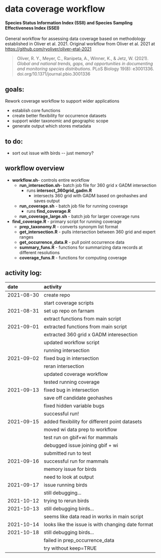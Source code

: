 # data coverage workflow

#### Species Status Information Index (SSII) and Species Sampling Effectiveness Index (SSEI)

General workflow for assessing data coverage based on methodology established in Oliver et al. 2021. 
Original workflow from Oliver et al. 2021 at https://github.com/ryoliver/oliver-etal-2021

> Oliver, R. Y., Meyer, C., Ranipeta, A., Winner, K., & Jetz, W. (2021). _Global and national trends, gaps, and opportunities in documenting and monitoring species distributions_. PLoS Biology 19(8): e3001336. doi.org/10.1371/journal.pbio.3001336


## goals:
Rework coverage workflow to support wider applications
* establish core functions
* create better flexibility for occurrence datasets
* support wider taxonomic and geographic scope
* generate output which stores metadata

## to do:
* sort out issue with birds -- just memory?

## workflow overview
* **workflow.sh**- controls entire workflow
  * **run_intersection.sh**- batch job file for 360 grid x GADM intersection
    * runs **intersect_360grid_gadm.R**
      * intersects 360 grid with GADM based on geohashes and saves output
  * **run_coverage.sh** - batch job file for running coverage
    * runs **find_coverage.R**
  * **run_coverage_large.sh** - batch job for larger coverage runs
* **find_coverage.R** - primary script for running coverage
  * **prep_taxonomy.R** - converts synonym list format
  * **get_intersection.R** - pulls intersection between 360 grid and expert ranges
  * **get_occurrence_data.R** - pull point occurrence data
  * **summary_funs.R** - functions for summarizing data records at different resolutions
  * **coverage_funs.R** - functions for computing coverage
  

## activity log:
|date|activity|
|:-|:------------|
|2021-08-30|create repo|
||start coverage scripts|
|2021-08-31|set up repo on farnam|
||extract functions from main script|
|2021-09-01|extracted functions from main script|
||extracted 360 grid x GADM interesection|
||updated workflow script|
||running intersection|
|2021-09-02|fixed bug in intersection|
||reran intersection|
||updated coverage workflow|
||tested running coverage|
|2021-09-13|fixed bug in intersection|
||save off candidate geohashes|
||fixed hidden variable bugs|
||successful run!|
|2021-09-15|added flexibility for different point datasets|
||moved wi data prep to workflow|
||test run on gbif+wi for mammals|
||debugged issue joining gbif + wi|
||submitted run to test|
|2021-09-16|successful run for mammals|
||memory issue for birds|
||need to look at output|
|2021-09-17|issue running birds|
||still debugging...|
|2021-10-12|trying to rerun birds|
|2021-10-13|still debugging birds...|
||seems like data read in works in main script|
|2021-10-14|looks like the issue is with changing date format|
|2021-10-18|still debugging birds...|
||failed in prep_occurrence_data|
||try without keep=TRUE|







